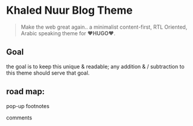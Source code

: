 # Khaled Nuur Blog Theme
> Make the web great again.. a minimalist content-first, RTL Oriented, Arabic speaking theme for ❤**HUGO**❤.
## Goal
the goal is to keep this unique & readable; any addition & / subtraction to this theme should serve that goal.
## road map:
pop-up footnotes

comments 
